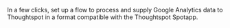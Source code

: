 In a few clicks, set up a flow to process and supply Google Analytics data to Thoughtspot in a format compatible with the Thoughtspot Spotapp.